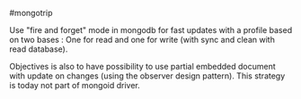#mongotrip

Use "fire and forget" mode in mongodb for fast updates with a profile based on
two bases : One for read and one for write (with sync and clean with read
database).

Objectives is also to have possibility to use partial embedded document with
update on changes (using the observer design pattern). This strategy is
today not part of mongoid driver.
